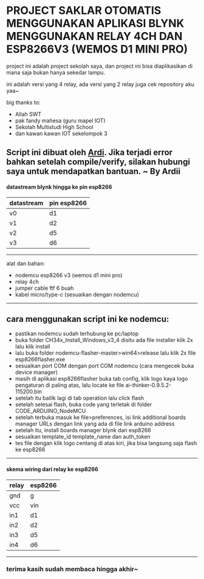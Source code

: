 # PROJECT SAKLAR OTOMATIS MENGGUNAKAN APLIKASI BLYNK MENGGUNAKAN RELAY 4CH DAN ESP8266V3 (WEMOS D1 MINI PRO)
project ini adalah project sekolah saya, dan project ini bisa diaplikasikan di mana saja bukan hanya sekedar lampu.

ini adalah versi yang 4 relay, ada versi yang 2 relay juga cek repository aku yaa~

big thanks to:
- Allah SWT
- pak fandy mahesa (guru mapel IOT)
- Sekolah Multistudi High School
- dan kawan kawan IOT sekelompok 3

Script ini dibuat oleh [Ardi](https://wa.me/6285117732330). Jika terjadi error bahkan setelah compile/verify, silakan hubungi saya untuk mendapatkan bantuan. ~ By Ardii
---
#### datastream blynk hingga ke pin esp8266
| datastream | pin esp8266 |
|--------|--------|
| v0 | d1 |
| v1 | d2 |
| v2 | d5 |
| v3 | d6 |
---
alat dan bahan:
- nodemcu esp8266 v3 (wemos d1 mini pro)
- relay 4ch
- jumper cable ftf 6 buah
- kabel micro/type-c (sesuaikan dengan nodemcu)
---
## cara menggunakan script ini ke nodemcu:
* pastikan nodemcu sudah terhubung ke pc/laptop
* buka folder CH34x_Install_Windows_v3_4 disitu ada file installer klik 2x lalu klik install
* lalu buka folder nodemcu-flasher-master>win64>release lalu klik 2x file esp8266flasher.exe
* sesuaikan port COM dengan port COM nodemcu (cara mengecek buka device manager)
* masih di aplikasi esp8266flasher buka tab config, klik logo kaya logo pengaturan di paling atas, lalu locate ke file ai-thinker-0.9.5.2-115200.bin
* setelah itu balilk lagi di tab operation lalu click flash
* setelah selesai flash, buka code yang terletak di folder CODE_ARDUINO_NodeMCU
* setelah terbuka masuk ke file>preferences, isi link additional boards manager URLs dengan link yang ada di file link arduino address
* setelah itu, install boards manager blynk dan esp8266
* sesuaikan template_id template_name dan auth_token
* tes file dengan klik logo centang di atas kiri, jika bisa langsung saja flash ke esp8266
---
#### skema wiring dari relay ke esp8266
| relay | esp8266 |
|--------|--------|
| gnd | g |
| vcc | vin |
| in1 | d1 |
| in2 | d2 |
| in3 | d5 |
| in4 | d6 |
---
### terima kasih sudah membaca hingga akhir~
